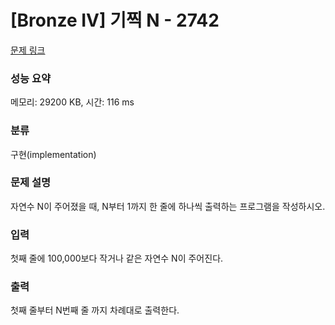 # [Bronze IV] 기찍 N - 2742 

[문제 링크](https://www.acmicpc.net/problem/2742) 

### 성능 요약

메모리: 29200 KB, 시간: 116 ms

### 분류

구현(implementation)

### 문제 설명

<p>자연수 N이 주어졌을 때, N부터 1까지 한 줄에 하나씩 출력하는 프로그램을 작성하시오.</p>

### 입력 

 <p>첫째 줄에 100,000보다 작거나 같은 자연수 N이 주어진다.</p>

### 출력 

 <p>첫째 줄부터 N번째 줄 까지 차례대로 출력한다.</p>

